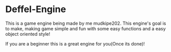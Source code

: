 # Deffel-Engine

This is a game engine being made by me mudkipe202.
This engine's goal is to make, making game simple and fun with some easy functions and a easy object oriented style!

If you are a beginner this is a great engine for you(Once its done)!
